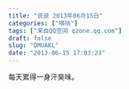 ```yaml
---
title: "说说 2013年06月15日"
categories: ["嘀咕"]
tags: ["来自QQ空间 qzone.qq.com"]
draft: false
slug: "DMUAKL"
date: "2013-06-15 17:03:23"
---
```


每天累得一身汗臭味。

